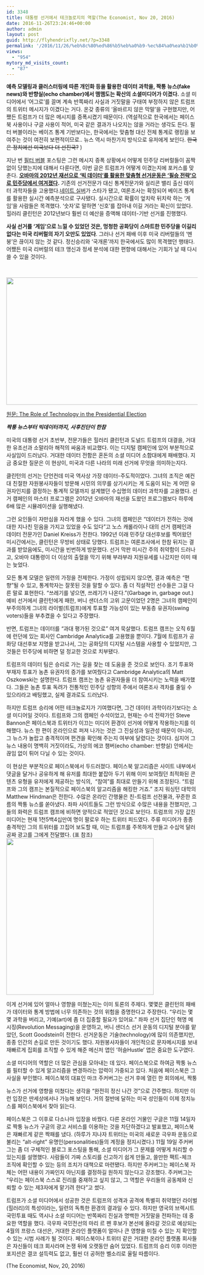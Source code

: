 ```yaml
---
id: 3348
title: 대통령 선거에서 테크놀로지의 역할(The Economist, Nov 20, 2016)
date: 2016-11-26T23:24:46+00:00
author: admin
layout: post
guid: http://flyhendrixfly.net/?p=3348
permalink: '/2016/11/26/%eb%8c%80%ed%86%b5%eb%a0%b9-%ec%84%a0%ea%b1%b0%ec%97%90%ec%84%9c-%ed%85%8c%ed%81%ac%eb%86%80%eb%a1%9c%ec%a7%80%ec%9d%98-%ec%97%ad%ed%95%a0the-economist-nov-20-2016/'
views:
  - "954"
mytory_md_visits_count:
  - "87"
---
```

**예측 모델링과 클러스터링에 따른 개인화 등을 활용한 데이터 과학을, 짝퉁 뉴스(fake news)와 반향실(echo chamber)에서 맴맴도는 확산의 소셜미디어가 이겼다.** 소셜 미디어에서 &#8216;어그로&#8217;를 끌며 계속 반쪽짜리 사실과 거짓말을 구태여 부정하지 않은 트럼프의 트위터 메시지가 이겼다는 거다. 온갖 종류의 &#8216;올바르지 않은 막말&#8217;을 구현했지만, 어쨌든 트럼프가 더 많은 메시지를 증폭시켰기 때문이다. (역설적으로 한국에서는 페이스북 사용이나 구글 사용이 적어, 미국 같은 결과가 나오지는 않을 거라는 생각도 든다. 필터 버블이라는 베이즈 통계 기반보다는, 한국에서는 맞춤형 대신 전체 통계로 랭킹을 보여주는 것이 여전히 보편적이므로.. 뉴스 역시 마찬가지 방식으로 유저에게 보인다. <del>한국은 정치에선 미국보다 더 선진국?</del> )

지난 번 [필터 버블](http://flyhendrixfly.net/%eb%8b%b9%ec%8b%a0%ec%9d%98-%ed%95%84%ed%84%b0-%eb%b2%84%eb%b8%94%ec%9d%b4-%eb%af%bc%ec%a3%bc%ec%a3%bc%ec%9d%98%eb%a5%bc-%ed%8c%8c%ea%b4%b4%ed%95%9c%eb%8b%a4wired-nov-7-2016/) 포스팅은 그런 메시지 증폭 상황에서 어떻게 민주당 리버럴들이 꼼짝없이 당했는지에 대해서 다룬다면, 이번 글은 트럼프가 어떻게 이겼는지에 포커스를 맞춘다. **<a href="http://flyhendrixfly.net/%ec%83%88%eb%a1%9c%ec%9a%b4-%eb%b0%a9%ec%8b%9d%ec%9d%98-%ec%a1%b0%ec%a7%81%ed%99%94/" target="_blank">오바마의 2012년 재선으로 &#8216;빅 데이터&#8217;를 활용한 맞춤형 선거운동은 &#8216;필승 전략&#8217;으로 민주당에서 여겨졌다</a>.** 기존의 선거전문가 대신 통계전문가와 실리콘 밸리 출신 데이터 과학자들을 고용했다.[네이트 실버](http://fivethirtyeight.com)가 스타가 됐고, 여론조사는 확장되어 베이즈 통계를 활용한 실시간 예측분석으로 구사됐다. 실시간으로 확률이 엎치락 뒤치락 하는 &#8216;게임&#8217;을 사람들은 목격했다. &#8216;숫자&#8217;로 말하면 &#8216;신호&#8217;를 잡아내 이길 거라는 확신이 있었다. 힐러리 클린턴은 2012년보다 훨씬 더 예산을 증액해 데이터-기반 선거를 진행했다.

**사실 선거를 &#8216;게임&#8217;으로 느낄 수 있었던 것은, 멍청한 공화당이 스마트한 민주당을 이길리 없다는 미국 리버럴의 자기 오만도 있었다**. 그러나 선거 패배 이후 미국 리버럴들의 &#8216;멘붕&#8217;은 끊이지 않는 것 같다. 정신승리와 &#8216;국개론&#8217;까지 한국에서도 많이 목격했던 행태다. 어쨌든 미국 리버럴의 테크 맹신과 정세 분석에 대한 편향에 대해서는 기회가 날 때 다시 쓸 수 있을 것이다.

&nbsp;

<img class="alignnone size-full" src="http://cdn.static-economist.com/sites/default/files/imagecache/full-width/images/2016/11/articles/main/20161119_usp509.jpg" alt="" width="595" height="335" />

<a href="http://www.economist.com/news/united-states/21710614-fake-news-big-data-post-mortem-under-way-role-technology" target="_blank">원문: The Role of Technology in the Presidential Election</a>

_**짝퉁 뉴스부터 빅데이터까지, 사후진단이 한참**_

<span style="font-weight: 400;">미국의 대통령 선거 초반부, 전문가들은 힐러리 클린턴과 도널드 트럼프의 대결을, 거대한 유조선과 소말리아 해적의 싸움과 비교했다. 이는 디지털 캠페인에 있어 부분적으로 사실임이 드러났다. 거대한 데이터 전함은 혼돈의 소셜 미디어 소함대에게 패배했다. 지금 중요한 질문은 이 현상이, 미국과 다른 나라의 미래 선거에 무엇을 의미하는지다.</span>

<span style="font-weight: 400;">클린턴의 선거는 단언컨데 미국 역사상 가장 데이터-주도적이었다. 그녀의 조직은 예컨대 친절한 자원봉사자들이 방문해 시민의 의무를 상기시키는 게 도움이 되는 게 어떤 유권자인지를 결정하는 통계적 모델까지 설계했던 수십명의 데이터 과학자를 고용했다. 선거 캠페인의 마스터 프로그램은 2012년 오바마의 재선을 도왔던 프로그램보다 하루에 6배 많은 시뮬레이션을 실행해냈다.</span>

<span style="font-weight: 400;">그런 요인들이 자만심을 자라게 했을 수 있다. 그녀의 캠페인은 “데이터가 전하는 것에 대한 지나친 믿음을 가지고 있었을 수도 있다”고 노스 캐롤라이나 대의 선거 캠페인과 데이터 전문가인 Daniel Kreiss가 전한다. 1992년 이래 민주당 대선후보를 찍어왔던 미시간에서는, 클린턴은 무방비 상태로 당했다. 트럼프는 여론조사에서 한참 뒤지는 결과를 받았음에도, 미시간을 빈번하게 방문했다. 선거 막판 미시간 주의 취약함이 드러나고, 오바마 대통령이 더 이상의 출혈을 막기 위해 부랴부랴 지원유세를 나갔지만 이미 때는 늦었다.</span>

<span style="font-weight: 400;">모든 통계 모델은 일련의 가정을 전제한다. 가정이 성립되지 않으면, 결과 예측은 “편향”될 수 있고, 통계학자는 잘못된 것을 말할 수 있다. 좀 더 직설적인 선수들은 그걸 다른 말로 표현한다. “쓰레기를 넣으면, 쓰레기가 나온다.”(Garbage in, garbage out.) 예비 선거에서 클린턴에게 패한, 버니 샌더스의 고위 고문이었던 2명은 그녀의 캠페인이 부주의하게 그녀의 라이벌(트럼프)에게 투표할 가능성이 있는 부동층 유권자(swing voters)들을 부추켰을 수 있다고 주장했다.</span>

<span style="font-weight: 400;">반면, 트럼프는 데이터를 “과대 평가된 것으로&#8221; 여겨 묵살했다. 트럼프 캠프는 오직 6월에 런던에 있는 회사인 Cambridge Analytica를 고용했을 뿐이다. 7월에 트럼프가 공화당 대선후보 지명을 받고나서, 그는 공화당의 디지털 시스템을 사용할 수 있었지만, 그것들은 민주당에 비하면 덜 정교한 것으로 치부됐다.</span>

<span style="font-weight: 400;">트럼프의 데이터 팀은 승리로 가는 길을 찾는 데 도움을 준 것으로 보인다. 조기 투표와 부재자 투표가 농촌 유권자의 증가를 보여줬다고 Cambridge Analytica의 Matt Oszkowski는 설명한다. 트럼프 캠프는 농촌 유권자들을 더 참여시키는 노력을 배가했다. 그들은 농촌 투표 독려가 전통적인 민주당 성향의 주에서 여론조사 격차를 줄일 수 있으리라고 배팅했고, 실제 결과로도 드러났다.</span>

<span style="font-weight: 400;">하지만 트럼프 승리에 어떤 테크놀로지가 기여했다면, 그건 데이터 과학이라기보다는 소셜 미디어일 것이다. 트럼프와 그의 캠페인 수석이었고, 현재는 수석 전략가인 Steve Bannon은 페이스북과 트위터가 이끄는 미디어 환경이 선거에 어떻게 작용하는지를 이해했다. 뉴스 한 편이 온라인으로 퍼져 나가는 것은 그 진실성과 일관성 때문이 아니라, 그 뉴스가 놀랍고 충격적이며 편견을 확인해 주는지 여부에 달렸다는 것이다. 심지어 그 뉴스 내용이 명백히 거짓이라도, 가상의 에코 챔버(echo chamber: 반향실) 안에서는 끊임 없이 튀어 다닐 수 있는 것이다.</span>

<span style="font-weight: 400;">이 현상은 부분적으로 페이스북에서 두드러졌다. 페이스북 알고리즘은 사이트 내부에서 댓글을 달거나 공유하게 해 유저를 최대한 붙잡아 두기 위해 이미 보여줬던 최적화된 콘텐츠 유형을 유저에게 제공하는 방식의,  “참여&#8221;를 최대로 만들기 위해 조정된다. “트럼프와 그의 캠프는 본질적으로 페이스북의 알고리즘을 해킹한 거죠.” 조지 워싱턴 대학의 Matthew Hindman은 전한다. 수많은 온라인 간행물은 친-트럼프 선전물과, 꾸준한 흐름의 짝퉁 뉴스를 쏟아냈다. 좌파 사이트들도 그런 방식으로 수많은 내용을 전했지만, 그들의 화력은 트럼프 캠프에 비하면 양적으로 적었던 것으로 보인다. 트럼프의 가장 값진 미디어는 현재 1천5백4십만여 명이 팔로우 하는 트위터 피드였다. 주류 미디어가 종종 충격적인 그의 트위터를 끄집어 보도할 때, 이는 트럼프를 주목하게 만들고 수십억 달러 공짜 광고를 그에게 전달했다. (표 참조)<img class="alignleft" src="http://cdn.static-economist.com/sites/default/files/imagecache/original-size/images/2016/11/articles/body/20161119_woc509_0.png" alt="" width="388" height="412" /></span>

<span style="font-weight: 400;">이게 선거에 있어 얼마나 영향을 미쳤는지는 이미 토론의 주제다. 몇몇은 클린턴의 패배가 데이터와 통계 방법에 너무 의존하는 것의 위험을 증명한다고 주장한다. “우리는 몇몇 과학을 버리고, 기예(art)에 좀 더 집중할 필요가 있어요.” 좌파 선거 집단인 혁명 메시징(Revolution Messaging)을 운영하고, 버니 샌더스 선거 운동의 디지털 분야를 맡았던, Scott Goodstein이 전한다. 선거운동은 기술(technology)에 많이 의존했지만, 종종 인간의 손길로 만든 것이기도 했다. 자원봉사자들이 개인적으로 문자메시지를 보내 재빠르게 집회를 조직할 수 있게 해준 메신저 앱인 ‘허슬Hustle’ 앱은 중요한 도구였다.</span>

<span style="font-weight: 400;">소셜 미디어의 역할은 더 많은 관심을 모아내는 데 있다. 페이스북으로 하여금 짝퉁 뉴스를 필터할 수 있게 알고리즘을 변경하라는 압력이 가중되고 있다. 처음에 페이스북은 그 사실을 부인했다. 페이스북의 대표인 마크 주커버그는 선거 후에 열린 한 회의에서, 짝퉁</span>

 <span style="font-weight: 400;">뉴스가 선거에 영향을 미쳤다는 생각을 “완전히 정신 나간 것&#8221;으로 간주했다. 하지만 이런 입장은 딴세상에서나 가능해 보인다. 거의 절반에 달하는 미국 성인들이 이제 정치뉴스를 페이스북에서 찾아 읽는다.</span>

<span style="font-weight: 400;">페이스북은 그 이후로 다소나마 입장을 바꿨다. 다른 온라인 거물인 구글은 11월 14일자로 짝퉁 뉴스가 구글의 광고 서비스를 이용하는 것을 차단하겠다고 발표했고, 페이스북은 재빠르게 같은 짝패를 냈다. (하루가 지나자 트위터는 미국의 새로운 극우파 운동으로 불리는 “alt-right” 유명인(personalities)들의 계정을 정지시켰다.) 11월 19일 주커버그는 좀 더 구체적인 블로그 포스팅을 통해, 소셜 미디어가 그 문제를 어떻게 처리할 수 있는지를 설명했다. 사람들이 가짜 스토리를 신고하기 쉽게 만들고, 쓸만한 팩트-체크 조직에 확인할 수 있는 등의 조치가 대책으로 마련됐다. 하지만 주커버그는 페이스북 자체는 어떤 내용이 가짜인지 아닌지를 결정하길 원하지 않는다고 강조했다. 주커버그는 “우리는 페이스북 스스로 진리를 중재하고 싶지 않고, 그 역할은 우리들의 공동체와 신뢰할 수 있는 제3자에게 맡기려 한다”고 썼다.</span>

<span style="font-weight: 400;">트럼프가 소셜 미디어에서 성공한 것은 트럼프의 성격과 공격에 특별히 취약했던 라이벌(힐러리)의 특성이라는, 일련의 독특한 환경의 결과일 수 있다. 하지만 영국의 브렉시트 국민투표 때도 역시나 소셜 미디어는 반쪽짜리 진실과 명백한 거짓말을 전파하는 데 중요한 역할을 했다. 극우파 국민전선의 마리 르 펜 후보가 본선에 올라갈 것으로 예상되는 4월의 프랑스 대선은, 거대한 온라인 플랫폼이 얼마나 큰 영향을 미칠 수 있는 지 확인할 수 있는 시범 사례가 될 것이다. 페이스북이나 트위터 같은 거대한 온라인 플랫폼 회사들은 자신들이 테크 회사라며 논쟁 뒤에 오랫동안 숨어 있었다. 트럼프의 승리 이후 이러한 포지션은 결코 설득력도 없고, 훨씬 더 공허한 벨소리로 울릴 따름이다.</span>

(The Economist, Nov, 20, 2016)